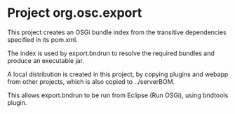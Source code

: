 # Project org.osc.export

This project creates an OSGi bundle index from the transitive dependencies specified in its pom.xml.

The index is used by export.bndrun to resolve the required bundles and produce an executable jar.


A local distribution is created in this project, by copying plugins and webapp from other projects, which is also copied to ../serverBOM.

This allows export.bndrun to be run from Eclipse (Run OSGi), using bndtools plugin.

